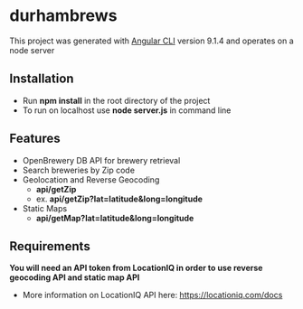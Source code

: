 # durhambrews

This project was generated with [Angular CLI](https://github.com/angular/angular-cli) version 9.1.4 and operates on a node server

## Installation
- Run **npm install** in the root directory of the project
- To run on localhost use **node server.js** in command line

## Features
- OpenBrewery DB API for brewery retrieval
- Search breweries by Zip code
- Geolocation and Reverse Geocoding
  - **api/getZip**
  - ex. **api/getZip?lat=latitude&long=longitude**
- Static Maps
  - **api/getMap?lat=latitude&long=longitude**

## Requirements
**You will need an API token from LocationIQ in order to use reverse geocoding API and static map API**
- More information on LocationIQ API here: <https://locationiq.com/docs>
